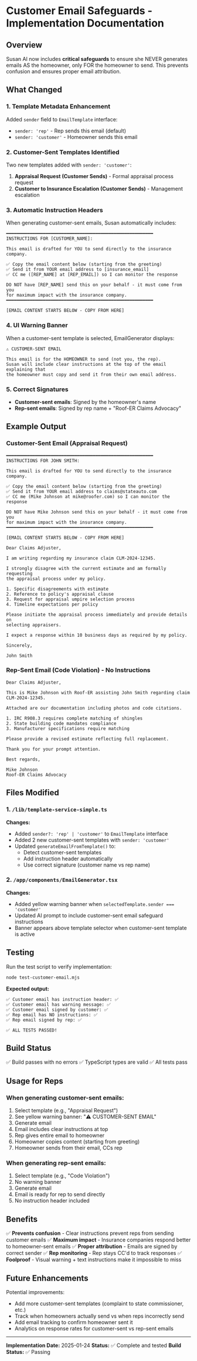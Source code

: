 # Customer Email Safeguards - Implementation Documentation

## Overview

Susan AI now includes **critical safeguards** to ensure she NEVER generates emails AS the homeowner, only FOR the homeowner to send. This prevents confusion and ensures proper email attribution.

## What Changed

### 1. Template Metadata Enhancement

Added `sender` field to `EmailTemplate` interface:
- `sender: 'rep'` - Rep sends this email (default)
- `sender: 'customer'` - Homeowner sends this email

### 2. Customer-Sent Templates Identified

Two new templates added with `sender: 'customer'`:
1. **Appraisal Request (Customer Sends)** - Formal appraisal process request
2. **Customer to Insurance Escalation (Customer Sends)** - Management escalation

### 3. Automatic Instruction Headers

When generating customer-sent emails, Susan automatically includes:

```
━━━━━━━━━━━━━━━━━━━━━━━━━━━━━━━━━━━━━━━━━━━━━━━━━━━━━━━━
INSTRUCTIONS FOR [CUSTOMER_NAME]:

This email is drafted for YOU to send directly to the insurance company.

✅ Copy the email content below (starting from the greeting)
✅ Send it from YOUR email address to [insurance_email]
✅ CC me ([REP_NAME] at [REP_EMAIL]) so I can monitor the response

DO NOT have [REP_NAME] send this on your behalf - it must come from you
for maximum impact with the insurance company.
━━━━━━━━━━━━━━━━━━━━━━━━━━━━━━━━━━━━━━━━━━━━━━━━━━━━━━━━

[EMAIL CONTENT STARTS BELOW - COPY FROM HERE]
```

### 4. UI Warning Banner

When a customer-sent template is selected, EmailGenerator displays:

```
⚠️ CUSTOMER-SENT EMAIL

This email is for the HOMEOWNER to send (not you, the rep).
Susan will include clear instructions at the top of the email explaining that
the homeowner must copy and send it from their own email address.
```

### 5. Correct Signatures

- **Customer-sent emails**: Signed by the homeowner's name
- **Rep-sent emails**: Signed by rep name + "Roof-ER Claims Advocacy"

## Example Output

### Customer-Sent Email (Appraisal Request)

```
━━━━━━━━━━━━━━━━━━━━━━━━━━━━━━━━━━━━━━━━━━━━━━━━━━━━━━━━
INSTRUCTIONS FOR JOHN SMITH:

This email is drafted for YOU to send directly to the insurance company.

✅ Copy the email content below (starting from the greeting)
✅ Send it from YOUR email address to claims@stateauto.com
✅ CC me (Mike Johnson at mike@roofer.com) so I can monitor the response

DO NOT have Mike Johnson send this on your behalf - it must come from you
for maximum impact with the insurance company.
━━━━━━━━━━━━━━━━━━━━━━━━━━━━━━━━━━━━━━━━━━━━━━━━━━━━━━━━

[EMAIL CONTENT STARTS BELOW - COPY FROM HERE]

Dear Claims Adjuster,

I am writing regarding my insurance claim CLM-2024-12345.

I strongly disagree with the current estimate and am formally requesting
the appraisal process under my policy.

1. Specific disagreements with estimate
2. Reference to policy's appraisal clause
3. Request for appraisal umpire selection process
4. Timeline expectations per policy

Please initiate the appraisal process immediately and provide details on
selecting appraisers.

I expect a response within 10 business days as required by my policy.

Sincerely,

John Smith
```

### Rep-Sent Email (Code Violation) - No Instructions

```
Dear Claims Adjuster,

This is Mike Johnson with Roof-ER assisting John Smith regarding claim CLM-2024-12345.

Attached are our documentation including photos and code citations.

1. IRC R908.3 requires complete matching of shingles
2. State building code mandates compliance
3. Manufacturer specifications require matching

Please provide a revised estimate reflecting full replacement.

Thank you for your prompt attention.

Best regards,

Mike Johnson
Roof-ER Claims Advocacy
```

## Files Modified

### 1. `/lib/template-service-simple.ts`

**Changes:**
- Added `sender?: 'rep' | 'customer'` to `EmailTemplate` interface
- Added 2 new customer-sent templates with `sender: 'customer'`
- Updated `generateEmailFromTemplate()` to:
  - Detect customer-sent templates
  - Add instruction header automatically
  - Use correct signature (customer name vs rep name)

### 2. `/app/components/EmailGenerator.tsx`

**Changes:**
- Added yellow warning banner when `selectedTemplate.sender === 'customer'`
- Updated AI prompt to include customer-sent email safeguard instructions
- Banner appears above template selector when customer-sent template is active

## Testing

Run the test script to verify implementation:

```bash
node test-customer-email.mjs
```

**Expected output:**
```
✅ Customer email has instruction header: ✅
✅ Customer email has warning message: ✅
✅ Customer email signed by customer: ✅
✅ Rep email has NO instructions: ✅
✅ Rep email signed by rep: ✅

✅ ALL TESTS PASSED!
```

## Build Status

✅ Build passes with no errors
✅ TypeScript types are valid
✅ All tests pass

## Usage for Reps

### When generating customer-sent emails:

1. Select template (e.g., "Appraisal Request")
2. See yellow warning banner: "⚠️ CUSTOMER-SENT EMAIL"
3. Generate email
4. Email includes clear instructions at top
5. Rep gives entire email to homeowner
6. Homeowner copies content (starting from greeting)
7. Homeowner sends from their email, CCs rep

### When generating rep-sent emails:

1. Select template (e.g., "Code Violation")
2. No warning banner
3. Generate email
4. Email is ready for rep to send directly
5. No instruction header included

## Benefits

✅ **Prevents confusion** - Clear instructions prevent reps from sending customer emails
✅ **Maximum impact** - Insurance companies respond better to homeowner-sent emails
✅ **Proper attribution** - Emails are signed by correct sender
✅ **Rep monitoring** - Rep stays CC'd to track responses
✅ **Foolproof** - Visual warning + text instructions make it impossible to miss

## Future Enhancements

Potential improvements:
- Add more customer-sent templates (complaint to state commissioner, etc.)
- Track when homeowners actually send vs when reps incorrectly send
- Add email tracking to confirm homeowner sent it
- Analytics on response rates for customer-sent vs rep-sent emails

---

**Implementation Date:** 2025-01-24
**Status:** ✅ Complete and tested
**Build Status:** ✅ Passing
